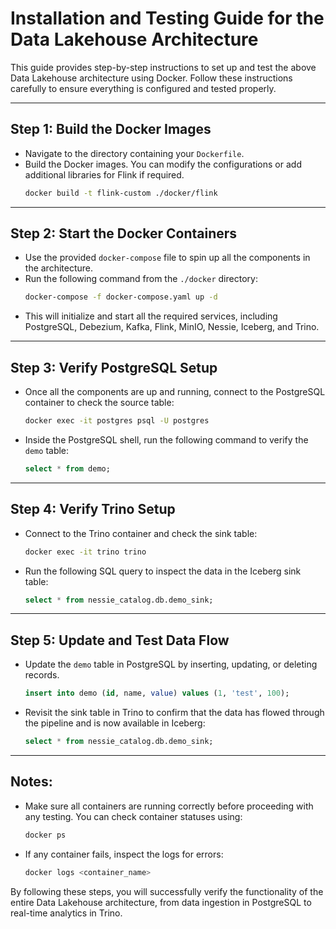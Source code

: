 
# Installation and Testing Guide for the Data Lakehouse Architecture

This guide provides step-by-step instructions to set up and test the above Data Lakehouse architecture using Docker. Follow these instructions carefully to ensure everything is configured and tested properly.

---

## **Step 1: Build the Docker Images**
- Navigate to the directory containing your `Dockerfile`.
- Build the Docker images. You can modify the configurations or add additional libraries for Flink if required.
  ```bash
  docker build -t flink-custom ./docker/flink
  ```

---

## **Step 2: Start the Docker Containers**
- Use the provided `docker-compose` file to spin up all the components in the architecture.
- Run the following command from the `./docker` directory:
  ```bash
  docker-compose -f docker-compose.yaml up -d
  ```
- This will initialize and start all the required services, including PostgreSQL, Debezium, Kafka, Flink, MinIO, Nessie, Iceberg, and Trino.

---

## **Step 3: Verify PostgreSQL Setup**
- Once all the components are up and running, connect to the PostgreSQL container to check the source table:
  ```bash
  docker exec -it postgres psql -U postgres
  ```
- Inside the PostgreSQL shell, run the following command to verify the `demo` table:
  ```sql
  select * from demo;
  ```

---

## **Step 4: Verify Trino Setup**
- Connect to the Trino container and check the sink table:
  ```bash
  docker exec -it trino trino
  ```
- Run the following SQL query to inspect the data in the Iceberg sink table:
  ```sql
  select * from nessie_catalog.db.demo_sink;
  ```

---

## **Step 5: Update and Test Data Flow**
- Update the `demo` table in PostgreSQL by inserting, updating, or deleting records.
  ```sql
  insert into demo (id, name, value) values (1, 'test', 100);
  ```
- Revisit the sink table in Trino to confirm that the data has flowed through the pipeline and is now available in Iceberg:
  ```sql
  select * from nessie_catalog.db.demo_sink;
  ```

---

## **Notes:**
- Make sure all containers are running correctly before proceeding with any testing. You can check container statuses using:
  ```bash
  docker ps
  ```
- If any container fails, inspect the logs for errors:
  ```bash
  docker logs <container_name>
  ```

By following these steps, you will successfully verify the functionality of the entire Data Lakehouse architecture, from data ingestion in PostgreSQL to real-time analytics in Trino.
